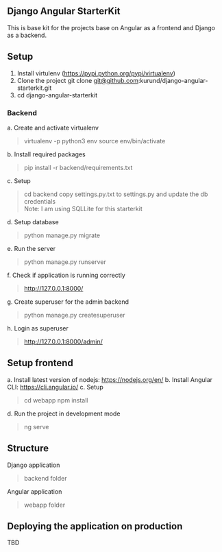 ## Django Angular StarterKit
This is base kit for the projects base on Angular as a frontend and Django as a backend.

## Setup
1. Install virtulenv (https://pypi.python.org/pypi/virtualenv)
2. Clone the project
git clone git@github.com:kurund/django-angular-starterkit.git
3. cd django-angular-starterkit

### Backend
a. Create and activate virtualenv
   > virtualenv -p python3 env
   > source env/bin/activate

b. Install required packages
   > pip install -r backend/requirements.txt

c. Setup
   > cd backend
   copy settings.py.txt to settings.py and update the db credentials <br/>
   Note: I am using SQLLite for this starterkit

d. Setup database
   > python manage.py migrate

e. Run the server
   > python manage.py runserver

f. Check if application is running correctly
   > http://127.0.0.1:8000/

g. Create superuser for the admin backend
   > python manage.py createsuperuser

h. Login as superuser
   > http://127.0.0.1:8000/admin/

## Setup frontend
a. Install latest version of nodejs: https://nodejs.org/en/
b. Install Angular CLI: https://cli.angular.io/
c. Setup
> cd webapp
> npm install

d. Run the project in development mode
> ng serve <br>


## Structure
Django application
> backend folder

Angular application
> webapp folder

## Deploying the application on production
TBD
